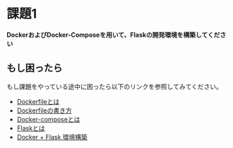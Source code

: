 # 課題1
**DockerおよびDocker-Composeを用いて、Flaskの開発環境を構築してください**

## もし困ったら
もし課題をやっている途中に困ったら以下のリンクを参照してみてください。
- [Dockerfileとは](https://aiacademy.jp/media/?p=1386)
- [Dockerfileの書き方](https://qiita.com/gon0821/items/f9e3bcbb6cb01d4ef7fa)
- [Docker-composeとは](https://www.its-corp.co.jp/docker-docker-compose/)
- [Flaskとは](https://zenn.dev/nameless_sn/articles/flask_vs_fastapi#fastapi%E3%81%8C%E6%9C%80%E9%81%A9%E3%81%AA%E5%A0%B4%E9%9D%A2)
- [Docker + Flask 環境構築](https://zenn.dev/tatausuru/articles/35e123034b98ba)
